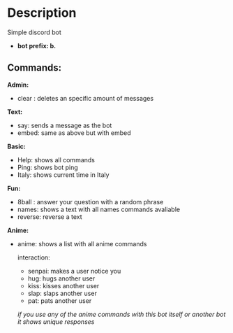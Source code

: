 # Description
Simple discord bot
 - **bot prefix: b.**

## Commands: 
**Admin:**
  - clear <quantity>: deletes an specific amount of messages

**Text:**
  - say: sends a message as the bot
  - embed: same as above but with embed
  
**Basic:**
  - Help: shows all commands
  - Ping: shows bot ping
  - Italy: shows current time in Italy
  
**Fun:**
  - 8ball <question>: answer your question with a random phrase
  - names: shows a text with all names commands avaliable
  - reverse: reverse a text
 
**Anime:**

- anime: shows a list with all anime commands
  
  interaction:
  - senpai: makes a user notice you
  - hug: hugs another user
  - kiss: kisses another user
  - slap: slaps another user
  - pat: pats another user

  *if you use any of the anime commands with this bot itself or another bot it shows unique responses*
